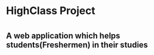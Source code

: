 <h1 align=""center>HighClass Project<h1>
<h2>A web application which helps students(Freshermen) in their studies<h2>
